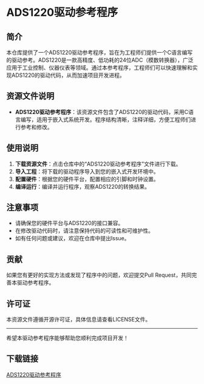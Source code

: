 # ADS1220驱动参考程序

## 简介

本仓库提供了一个ADS1220驱动参考程序，旨在为工程师们提供一个C语言编写的驱动参考。ADS1220是一款高精度、低功耗的24位ADC（模数转换器），广泛应用于工业控制、仪器仪表等领域。通过本参考程序，工程师们可以快速理解和实现ADS1220的驱动代码，从而加速项目开发进程。

## 资源文件说明

- **ADS1220驱动参考程序**：该资源文件包含了ADS1220的驱动代码，采用C语言编写，适用于嵌入式系统开发。程序结构清晰，注释详细，方便工程师们进行参考和修改。

## 使用说明

1. **下载资源文件**：点击仓库中的“ADS1220驱动参考程序”文件进行下载。
2. **导入工程**：将下载的驱动程序导入到您的嵌入式开发环境中。
3. **配置硬件**：根据您的硬件平台，配置相应的引脚和时钟设置。
4. **编译运行**：编译并运行程序，观察ADS1220的转换结果。

## 注意事项

- 请确保您的硬件平台与ADS1220的接口兼容。
- 在修改驱动代码时，请注意保持代码的可读性和可维护性。
- 如有任何问题或建议，欢迎在仓库中提出Issue。

## 贡献

如果您有更好的实现方法或发现了程序中的问题，欢迎提交Pull Request，共同完善本驱动参考程序。

## 许可证

本资源文件遵循开源许可证，具体信息请查看LICENSE文件。

---

希望本驱动参考程序能够帮助您顺利完成项目开发！

## 下载链接

[ADS1220驱动参考程序](https://pan.quark.cn/s/bd490260b8f5)
